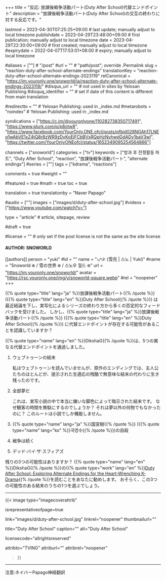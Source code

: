+++
title = "反応: 放課後戦争活動パート(Duty After School)代替エンドポイント"
description = "放課後戦争活動パート(Duty After School)の交互の終わりに対する反応です。"

lastmod = 2023-04-30T07:25:25+09:00                 # last update; manually adjust to local timezone
publishdate = 2023-04-29T23:48:00+09:00             # first publication; manually adjust to local timezone
date = 2023-04-29T22:30:00+09:00                    # first created; manually adjust to local timezone
#expirydate = 2022-04-07T17:53:01+08:00              # expiry; manually adjust to local timezone

#aliases = [""]                                        # "/post"
#url = ""                                              # "path/post"; override .Permalink
slug = "reaction-duty-after-school-alternate-endings"
translationKey = "reaction-duty-after-school-alternate-endings-2023119"
relCanonical = "https://im.youronly.one/snoworld/ja/reaction-duty-after-school-alternate-endings-2023119/"
#disqus_url = ""                                       # not used in sites by Yelosan Publishing
#disquq_identifier = ""                                # set if date of this content is different from main translation

#redirectto = ""                                       # Yelosan Publishing: used in _index.md
#metarobots = "noindex"                                # Yelosan Publishing: used in _index.md

syndications = ["https://c.im/@youronlyone/110282738350717491", "https://www.plurk.com/p/p8otw8", "https://www.facebook.com/YourOnly.ONE.ofcl/posts/pfbid028NGAh17LNEq1wAbVE1xZ4tQ8r8zWR9zDvKoEjFCbBVxRQpHzNvhwdGdADy1baV3wl", "https://twitter.com/YourOnlyONEofcl/status/1652349095254564866"]

channels = ["snoworld"]
categories = ["tv"]
keywords = ["방과 후 전쟁활동 파트", "Duty After School", "reaction", "放課後戦争活動パート", "alternate endings"]
#series = [""]
tags = ["kdrama", "reactions"]

comments = true
#weight = ""

#featured = true
#math = true
toc = true

translation = true
translationby = "Naver Papago"

#audio = [""]
images = ["images/d/duty-after-school.jpg"]
#videos = ["https://www.youtube.com/watch?v="]

type = "article"                                             # article, sitepage, review

#draft = true

#license = ""                                          # only set if the post license is not the same as the site license

#### AUTHOR: SNOWORLD ####
[[authors]]
  person = "yuki"
  #id = ""
  name = "ᜌᜓᜃᜒ (雪亮 | 스노 | Yuki)"
  #name = "Snoworld ❄️ / 雪の世界 ❄️ / 스노우 월드 ❄️"
  url = "https://im.youronly.one/snoworld/"
  avatar = "https://rsc.youronly.one/img/y/snoworld-square.webp"
  #rel = "noopener"
+++

{{% quote type="title" lang="ja" %}}放課後戦争活動パート{{% /quote %}} ({{% quote type="title" lang="en" %}}Duty After School{{% /quote %}}) は最近結論を下し、実写化によるシリーズの終わり方から多くの否定的なフィードバックを受けました。 しかし、{{% quote type="title" lang="ja" %}}放課後戦争活動パート{{% /quote %}} ({{% quote type="title" lang="en" %}}Duty After School{{% /quote %}}) に代替エンドポイントが存在する可能性があることを認識していますか？

<!--more-->

{{% quote type="name" lang="en" %}}DikshaG{{% /quote %}}は、5つの異なる代替エンドポイントを通過しました。

1. ウェブトゥーンの結末

    私はウェブトゥーンを読んでいませんが、原作のエンディングでは、主人公たちのほとんどが、提示された生適応の残酷で無意味な結末の代わりに生き残ったのです。

1. 全部夢だ

    これは、実写小説の中で本当に嫌いな脚色によって暗示された結末です。 なぜ観客の時間を無駄にするのでしょうか？ それは夢以外の何物でもなかったのに？ このルートは小説でしか機能しません。

1. {{% quote type="name" lang="ja" %}}国営樹{{% /quote %}} ({{% quote type="name" lang="ko" %}}국영수{{% /quote %}})の自殺
1. 戦争は続く
1. デッド·バイ·ザ·スフィアズ

残りの3つの可能性はありますか？ {{% quote type="name" lang="en" %}}DikshaG{{% /quote %}}の{{% quote type="work" lang="en" %}}[Duty After School: Exploring Alternate Endings for the Heart-Wrenching K-Drama](https://www.moving-stories.net/duty-after-school-exploring-alternate-endings-for-the-heart-wrenching-k-drama/){{% /quote %}}を読むことをあなたに勧めします。 おそらく、この3つの可能性のある結末のうちの1つを選ぶでしょう。

---

{{< image
  type="imagecoverattrib"

  isrepresentativeofpage=true

  link="images/d/duty-after-school.jpg"
  linkrel="noopener"
  thumbnailurl=""

  title="Duty After School"
  caption=""
  alt="Duty After School"

  licensecode="allrightsreserved"

  attribto="TVING"
  attriburl=""
  attribrel="noopener"
>}}

---

注意:ネイバーPapago神経翻訳
